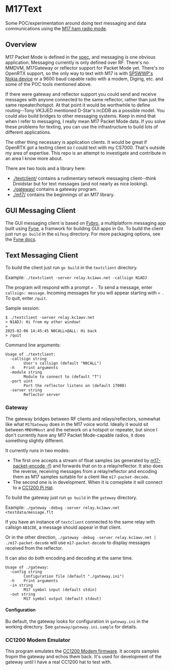 # M17Text

Some POC/experimentation around doing text messaging and data communications using the [M17 ham radio mode](https://m17foundation.org/).

## Overview

M17 Packet Mode is defined in the [spec](https://spec.m17project.org), and messaging is one obvious application. Messaging currently is only defined over RF. There's no MMDVM, M17Gateway or reflector support for Packet Mode yet. There's no OpenRTX support, so the only way to text with M17 is with [SP5WWP's Nokia device](https://github.com/M17-Project/M17_3310-fw) or a 9600 baud capable radio with a modem, Digirig, etc. and some of the POC tools mentioned above.

If there were gateway and reflector support you could send and receive messages with anyone connected to the same reflector, rather than just the same repeater/hotspot. At that point it would be worthwhile to define routing--Tony VK3JED mentioned D-Star's ircDDB as a possible model. You could also build bridges to other messaging systems. Keep in mind that when I refer to messaging, I really mean M17 Packet Mode data. If you solve these problems for texting, you can use the infrastructure to build lots of different applications. 

The other thing necessary is application clients. It would be great if OpenRTX got a texting client so I could text with my CS7000. That's outside my area of expertise. This repo is an attempt to investigate and contribute in an area I know more about.

There are two tools and a library here:

* [./textclient/](./textclient/) contains a rudimentary network messaging client--think Droidstar but for text messages (and not nearly as nice looking).
* [./gateway/](./gateway/) contains a gateway program. 
* [./m17/](./m17/) contains the beginnings of an M17 library.

## GUI Messaging Client

The GUI messaging client is based on [Fybro](https://github.com/andydotxyz/fybro), a multiplatform messaging app built using [Fyne](https://fyne.io/), a framwork for building GUI apps in Go. To build the client just run `go build` in the `m17msg` directory. For more packaging options, see the [Fyne docs](https://docs.fyne.io/started/packaging).


## Text Messaging Client

To build the client just run `go build` in the `textclient` directory. 

Example: `./textclient -server relay.kc1awv.net -callsign N1ADJ`

The program will respond with a prompt `> `. To send a message, enter `callsign: message`. Incoming messages for you will appear starting with `< `. To quit, enter `/quit`.

Sample session:
```
$ ./textclient -server relay.kc1awv.net
> N1ADJ: Hi from my other window!
>
2025-02-06 14:45:45 N0CALL>@ALL: Hi back
> /quit
```

Command line arguments:
```
Usage of ./textclient:
  -callsign string
    	User's callsign (default "N0CALL")
  -h	Print arguments
  -module string
    	Module to connect to (default "T")
  -port uint
    	Port the reflector listens on (default 17000)
  -server string
    	Reflector server
```

### Gateway

The gateway bridges between RF clients and relays/reflectors, somewhat like what `M17Gateway` does in the M17 voice world. Ideally it would sit between `MMDVMHost` and the network on a hotspot or repeater, but since I don't currently have any M17 Packet Mode-capable radios, it does something slightly different. 

It currently runs in two modes:
* The first one accepts a stream of float samples (as generated by [m17-packet-encode -f](https://github.com/M17-Project/M17_Implementations/tree/main/SP5WWP/m17-packet)) and forwards that on to a relay/reflector. It also does the reverse, receiving messages from a relay/reflector and encoding them as M17 samples suitable for a client like `m17-packet-decode`.
* The second one is in development. When it is comeplete it will connect to a [CC1200 Pi Hat](https://github.com/M17-Project/CC1200_HAT-hw).

To build the gateway just run `go build` in the `gateway` directory. 

Example: `./gateway -debug -server relay.kc1awv.net <testdata/message.flt`

If you have an instance of `textclient` connected to the same relay with callsign `AB1CDE`, a message should appear in that client.

Or in the other direction, `./gateway -debug -server relay.kc1awv.net | ./m17-packet-decode` will use `m17-packet-decode` to display messages received from the reflector.

It can also do both encoding and decoding at the same time.

```
Usage of ./gateway:
  -config string
    	Configuration file (default "./gateway.ini")
  -h	Print arguments
  -in string
    	M17 symbol input (default stdin)
  -out string
    	M17 symbol output (default stdout)
```

#### Configuration

Bu default, the gateway looks for configuration in `gateway.ini` in the working directory. See `gateway/gateway.ini.sample` for details.

### CC1200 Modem Emulator

This program emulates the [CC1200 Modem firmware](https://github.com/M17-Project/CC1200_HAT-fw). It accepts samples fropm the gateway and echos them back. It's used for development of the gateway until I have a real CC1200 hat to test with.
